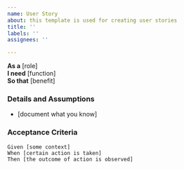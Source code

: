 ```yaml
---
name: User Story
about: this template is used for creating user stories
title: ''
labels: ''
assignees: ''

---
```


**As a** [role]  
 **I need** [function]  
 **So that** [benefit]  
   
 ### Details and Assumptions
 * [document what you know]
   
 ### Acceptance Criteria

 ```gherkin
 Given [some context]
 When [certain action is taken]
 Then [the outcome of action is observed]
